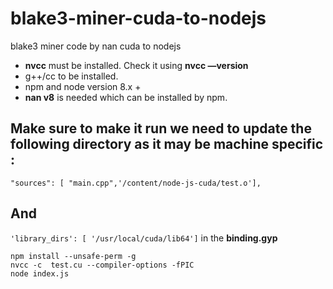 # blake3-miner-cuda-to-nodejs
blake3 miner code by nan
cuda to nodejs

* **nvcc** must be installed. Check it using **nvcc —version**
*  g++/cc to be installed.
*  npm and node version 8.x +
* **nan v8** is needed which can be installed by npm.

## Make sure to make it run we need to update the following directory as it may be machine specific :

 ```"sources": [ "main.cpp",'/content/node-js-cuda/test.o'],```
 
 ## And
 ```'library_dirs': [ '/usr/local/cuda/lib64']```
 in the **binding.gyp**

```
npm install --unsafe-perm -g
nvcc -c  test.cu --compiler-options -fPIC
node index.js
   ```